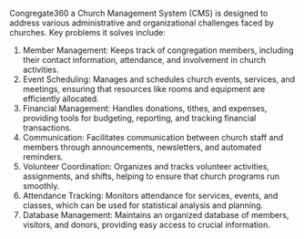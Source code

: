 
Congregate360 a Church Management System (CMS) is designed to address various administrative and organizational challenges faced by churches. Key problems it solves include:

1. Member Management: Keeps track of congregation members, including their contact information, attendance, and involvement in church activities.
2. Event Scheduling: Manages and schedules church events, services, and meetings, ensuring that resources like rooms and equipment are efficiently allocated.
3. Financial Management: Handles donations, tithes, and expenses, providing tools for budgeting, reporting, and tracking financial transactions.
4. Communication: Facilitates communication between church staff and members through announcements, newsletters, and automated reminders.
5. Volunteer Coordination: Organizes and tracks volunteer activities, assignments, and shifts, helping to ensure that church programs run smoothly.
6. Attendance Tracking: Monitors attendance for services, events, and classes, which can be used for statistical analysis and planning.
7. Database Management: Maintains an organized database of members, visitors, and donors, providing easy access to crucial information.
